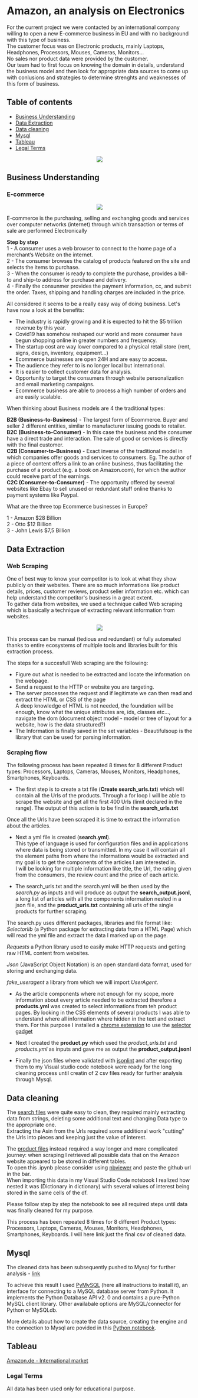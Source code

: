 # Amazon, an analysis on Electronics

For the current project we were contacted by an international company willing to open a new E-commerce business in EU and with no background with this type of business.  
The customer focus was on Electronic products, mainly Laptops, Headphones, Processors, Mouses, Cameras, Monitors...  
No sales nor product data were provided by the customer.  
Our team had to first focus on knowing the domain in details, understand the business model and then look for appropriate data sources to come up with conlusions and strategies to determine strenghts and weaknesses of this form of business.

## Table of contents

* [Business Understanding](https://github.com/davidellavalle/Web-Scraping#business-understanding)
* [Data Extraction](https://github.com/davidellavalle/Web-Scraping#data-understanding)
* [Data cleaning](https://github.com/davidellavalle/Web-Scraping#data-cleaning)
* [Mysql](https://github.com/davidellavalle/Web-Scraping#mysql)
* [Tableau](https://github.com/davidellavalle/Amazon-an-analysis-on-Electronics#tableau)
* [Legal Terms](https://github.com/davidellavalle/Amazon-Ecommerce#legal-terms)

<p align="center">
  <img src="https://user-images.githubusercontent.com/73824871/110248756-ff3b2e80-7f72-11eb-8db9-3626722be5d8.png">
</p>  



## Business Understanding

### E-commerce

<p align="center">
  <img src="https://user-images.githubusercontent.com/73824871/110248484-c058a900-7f71-11eb-9765-3fc1deeef039.png">
</p>

E-commerce is the purchasing, selling and exchanging goods and services over computer networks (internet) through which transaction or terms of sale are performed Electronically

**Step by step**  
1 - A consumer uses a web browser to connect to the home page of a merchant‘s Website on the internet.  
2 - The consumer browses the catalog of products featured on the site and selects the items to purchase.  
3 - When the consumer is ready to complete the purchase, provides a bill-to and ship-to address for purchase and delivery.  
4 - Finally the consunmer provides the payment information, cc, and submit the order. Taxes, shipping and handling charges are included in the price.  

All considered it seems to be a really easy way of doing business. Let's have now a look at the benefits:  

- The industry is rapidly growing and it is expected to hit the $5 trillion revenue by this year.  
- Covid19 has somehow reshaped our world and more consumer have begun shopping online in greater numbers and frequency.  
- The startup cost are way lower compared to a physical retail store (rent, signs, design, inventory, equipment...)  
- Ecommerce businesses are open 24H and are easy to access.    
- The audience they refer to is no longer local but international.  
- It is easier to collect customer data for analysis.    
- Opportunity to target the consumers through website personalization and email marketing campaigns.
- Ecommerce business are able to process a high number of orders and are easily scalable.

When thinking about Business models are 4 the traditional types:

**B2B (Business-to-Business)** - The largest form of Ecommerce. Buyer and seller 2 different entities, similar to manufacturer issuing goods to retailer.  
**B2C (Business-to-Consumer)** - In this case the business and the consumer have a direct trade and interaction. The sale of good or services is directly with the final customer.  
**C2B (Consumer-to-Business)** - Exact inverse of the traditional model in which companies offer goods and services to consumers. Eg. The author of a piece of content offers a link to an online business, thus facilitating the purchase of a product (e.g. a book on Amazon.com), for which the author could receive part of the earnings.  
**C2C (Consumer-to-Consumer)** - The opportunity offered by several websites like Ebay to sell unused or redundant stuff online thanks to payment systems like Paypal.

What are the three top Ecommerce businesses in Europe?  

1 - Amazon $28 Billion   
2 - Otto $12 Billion  
3 - John Lewis $7,5 Billion  



## Data Extraction

### Web Scraping

One of best way to know your competitor is to look at what they show publicly on their websites. There are so much informations like product details, prices, customer reviews, product seller information etc. which can help understand the competitor's business in a great extent.  
To gather data from websites, we used a technique called Web scraping which is basically a technique of extracting relevant information from websites.  

<p align="center">
  <img src="https://user-images.githubusercontent.com/73824871/110249141-e9c70400-7f74-11eb-8e48-4b057a87ce37.png">
</p>

This process can be manual (tedious and redundant) or fully automated thanks to entire ecosystems of multiple tools and libraries built for this extraction process.  

The steps for a succesfull Web scraping are the following:  
 - Figure out what is needed to be extracted and locate the information on the webpage.
 - Send a request to the HTTP or website you are targeting.
 - The server processes the request and if legitimate we can then read and extract the HTML or CSS of the page  
A deep knowledge of HTML is not needed, the foundation will be enough, know what the unique attributes are, ids, classes etc..., navigate the dom (document object model - model or tree of layout for a website, how is the data structured?)
- The Information is finally saved in the set variables - Beautifulsoup is the library that can be used for parsing information.  

### Scraping flow
 
The following process has been repeated 8 times for 8 different Product types: Processors, Laptops, Cameras, Mouses, Monitors, Headphones, Smartphones, Keyboards.

- The first step is to create a txt file (**Create search_urls.txt**) which will contain all the Urls of the products. Through a for loop I will be able to scrape the website and get all the first 400 Urls (limit declared in the range).
The output of this action is to be find in the **search_urls.txt**

Once all the Urls have been scraped it is time to extract the information about the articles.  

- Next a yml file is created (**search.yml**).  
This type of language is used for configuration files and in applications where data is being stored or transmitted. In my case it will contain all the element paths from where the informations would be extracted and my goal is to get the components of the articles I am interested in.  
I will be looking for multiple information like title, the Url, the rating given from the consumers, the review count and the price of each article.  

- The search_urls.txt and the search.yml will be then used by the *search.py* as inputs and will produce as output the **search_output.jsonl**, a long list of articles with all the components information nested in a json file, and the **product_urls.txt** containing all urls of the single products for further scraping.

The search.py uses different packages, libraries and file format like:  
*Selectorlib* (a Python package for extracting data from a HTML Page) which will read the yml file and extract the data I marked up on the page.   

*Requests* a Python library used to easily make HTTP requests and getting raw HTML content from websites.  

*Json* (JavaScript Object Notation) is an open standard data format, used for storing and exchanging data.

*fake_useragent* a library from which we will import *UserAgent*.

- As the article components where not enough for my scope, more information about every article needed to be extracted therefore a **products.yml** was created to select informations from teh product pages. By looking in the CSS elements of several products I was able to understand where all information where hidden in the text and extract them. For this purpose I installed a [chrome extension](https://chrome.google.com/webstore/detail/selectorgadget/mhjhnkcfbdhnjickkkdbjoemdmbfginb?hl=en) to use the [selector gadget](https://selectorgadget.com/)

- Next I created the **product.py** which used the *product_urls.txt* and *products.yml* as inputs and gave me as output the **product_output.jsonl**  

- Finally the json files where validated with [jsonlint](https://jsonlint.com/) and after exporting them to my Visual studio code notebook were ready for the long cleaning process until creatin of 2 csv files ready for further analysis through Mysql.


## Data cleaning

The [search files](https://github.com/davidellavalle/Web-Scraping/blob/main/clean_search_processor.ipynb) were quite easy to clean, they required mainly extracting data from strings, deleting some additional text and changing Data type to the appropriate one.   
Extracting the Asin from the Urls required some additional work "cutting" the Urls into pieces and keeping just the value of interest.

The [product files](https://github.com/davidellavalle/Web-Scraping/blob/main/clean_product_processors.ipynb) instead required a way longer and more complicated journey: when scraping I retrieved all possible data that on the Amazon website appeared to be stored in different tables.  
To open this .ipynb please consider using [nbviewer](https://nbviewer.jupyter.org/) and paste the github url in the bar.  
When importing this data in my Visual Studio Code notebook I realized how nested it was (Dictionary in dictionary) with several values of interest being stored in the same cells of the df.  
   
Please follow step by step the notebook to see all required steps until data was finally cleaned for my purpose.

This process has been repeated 8 times for 8 different Product types: Processors, Laptops, Cameras, Mouses, Monitors, Headphones, Smartphones, Keyboards. I will here link just the final csv of cleaned data.  

## Mysql

The cleaned data has been subsequently pushed to Mysql for further analysis - [link](https://github.com/davidellavalle/Amazon-an-analysis-on-Electronics/tree/main/Sql) 
 
To achieve this result I used [PyMySQL](https://pymysql.readthedocs.io/en/latest/user/index.html) (here all instructions to install it), an interface for connecting to a MySQL database server from Python. It implements the Python Database API v2. 0 and contains a pure-Python MySQL client library. Other availabale options are MySQL/connector for Python or MySQLdb.

More details about how to create the data source, creating the engine and the connection to Mysql are povided in this [Python notebook](https://github.com/davidellavalle/Web-Scraping/blob/main/pushtoSQL.ipynb).  

## Tableau

[Amazon.de - International market](https://public.tableau.com/profile/davide.della.valle#!/vizhome/SpentbyCountryonGermanAmazonbasedonfictitioussalesdata/Dashboard1)

### Legal Terms

All data has been used only for educational purpose.





